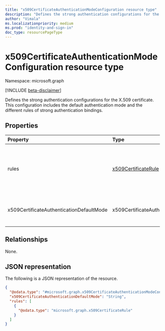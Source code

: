 ```yaml
---
title: "x509CertificateAuthenticationModeConfiguration resource type"
description: "Defines the strong authentication configurations for the X.509 certificate. This configuration includes the default authentication mode and the different rules of strong authentication bindings."
author: "Vimala"
ms.localizationpriority: medium
ms.prod: "identity-and-sign-in"
doc_type: resourcePageType
---
```


# x509CertificateAuthenticationModeConfiguration resource type

Namespace: microsoft.graph

[!INCLUDE [beta-disclaimer](../../includes/beta-disclaimer.md)]

Defines the strong authentication configurations for the X.509 certificate. This configuration includes the default authentication mode and the different rules of strong authentication bindings.

## Properties
|Property|Type|Description|
|:---|:---|:---|
|rules|[x509CertificateRule](../resources/x509certificaterule.md) collection| Rules are configured in addition to the authentication mode to bind a specific **x509CertificateRuleType** to an **x509CertificateAuthenticationMode**. For example, bing the `policyOID` with identifier `1.32.132.343` to `x509CertificateMultiFactor` authentication mode.|
|x509CertificateAuthenticationDefaultMode|x509CertificateAuthenticationMode| The type of strong authentication mode. The possible values are: `x509CertificateSingleFactor`, `x509CertificateMultiFactor`, `unknownFutureValue`.|

## Relationships
None.

## JSON representation
The following is a JSON representation of the resource.
<!-- {
  "blockType": "resource",
  "@odata.type": "microsoft.graph.x509CertificateAuthenticationModeConfiguration"
}
-->
``` json
{
  "@odata.type": "#microsoft.graph.x509CertificateAuthenticationModeConfiguration",
  "x509CertificateAuthenticationDefaultMode": "String",
  "rules": [
    {
      "@odata.type": "microsoft.graph.x509CertificateRule"
    }
  ]
}
```

